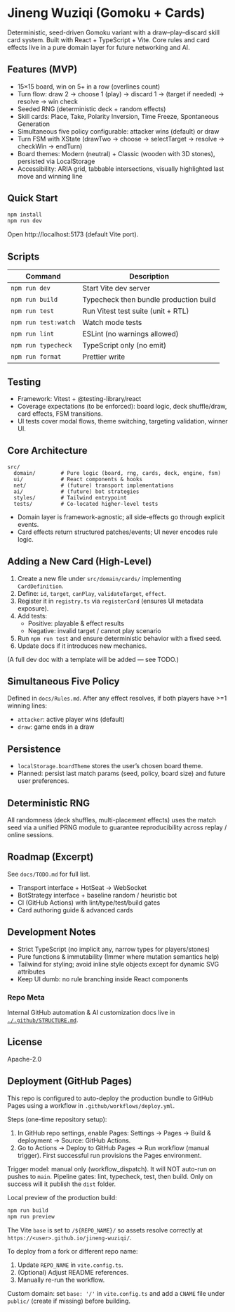 # Jineng Wuziqi (Gomoku + Cards)

Deterministic, seed-driven Gomoku variant with a draw–play–discard skill card system. Built with React + TypeScript + Vite. Core rules and card effects live in a pure domain layer for future networking and AI.

## Features (MVP)

- 15×15 board, win on 5+ in a row (overlines count)
- Turn flow: draw 2 → choose 1 (play) → discard 1 → (target if needed) → resolve → win check
- Seeded RNG (deterministic deck + random effects)
- Skill cards: Place, Take, Polarity Inversion, Time Freeze, Spontaneous Generation
- Simultaneous five policy configurable: attacker wins (default) or draw
- Turn FSM with XState (drawTwo → choose → selectTarget → resolve → checkWin → endTurn)
- Board themes: Modern (neutral) + Classic (wooden with 3D stones), persisted via LocalStorage
- Accessibility: ARIA grid, tabbable intersections, visually highlighted last move and winning line

## Quick Start

```bash
npm install
npm run dev
```

Open http://localhost:5173 (default Vite port).

## Scripts

| Command              | Description                            |
| -------------------- | -------------------------------------- |
| `npm run dev`        | Start Vite dev server                  |
| `npm run build`      | Typecheck then bundle production build |
| `npm run test`       | Run Vitest test suite (unit + RTL)     |
| `npm run test:watch` | Watch mode tests                       |
| `npm run lint`       | ESLint (no warnings allowed)           |
| `npm run typecheck`  | TypeScript only (no emit)              |
| `npm run format`     | Prettier write                         |

## Testing

- Framework: Vitest + @testing-library/react
- Coverage expectations (to be enforced): board logic, deck shuffle/draw, card effects, FSM transitions.
- UI tests cover modal flows, theme switching, targeting validation, winner UI.

## Core Architecture

```
src/
  domain/        # Pure logic (board, rng, cards, deck, engine, fsm)
  ui/            # React components & hooks
  net/           # (future) transport implementations
  ai/            # (future) bot strategies
  styles/        # Tailwind entrypoint
  tests/         # Co-located higher-level tests
```

- Domain layer is framework-agnostic; all side-effects go through explicit events.
- Card effects return structured patches/events; UI never encodes rule logic.

## Adding a New Card (High-Level)

1. Create a new file under `src/domain/cards/` implementing `CardDefinition`.
2. Define: `id`, `target`, `canPlay`, `validateTarget`, `effect`.
3. Register it in `registry.ts` via `registerCard` (ensures UI metadata exposure).
4. Add tests:
   - Positive: playable & effect results
   - Negative: invalid target / cannot play scenario
5. Run `npm run test` and ensure deterministic behavior with a fixed seed.
6. Update docs if it introduces new mechanics.

(A full dev doc with a template will be added — see TODO.)

## Simultaneous Five Policy

Defined in `docs/Rules.md`. After any effect resolves, if both players have >=1 winning lines:

- `attacker`: active player wins (default)
- `draw`: game ends in a draw

## Persistence

- `localStorage.boardTheme` stores the user’s chosen board theme.
- Planned: persist last match params (seed, policy, board size) and future user preferences.

## Deterministic RNG

All randomness (deck shuffles, multi-placement effects) uses the match seed via a unified PRNG module to guarantee reproducibility across replay / online sessions.

## Roadmap (Excerpt)

See `docs/TODO.md` for full list.

- Transport interface + HotSeat → WebSocket
- BotStrategy interface + baseline random / heuristic bot
- CI (GitHub Actions) with lint/type/test/build gates
- Card authoring guide & advanced cards

## Development Notes

- Strict TypeScript (no implicit any, narrow types for players/stones)
- Pure functions & immutability (Immer where mutation semantics help)
- Tailwind for styling; avoid inline style objects except for dynamic SVG attributes
- Keep UI dumb: no rule branching inside React components

### Repo Meta

Internal GitHub automation & AI customization docs live in [`./.github/STRUCTURE.md`](./.github/STRUCTURE.md).

## License

Apache-2.0

## Deployment (GitHub Pages)

This repo is configured to auto-deploy the production bundle to GitHub Pages using a workflow in `.github/workflows/deploy.yml`.

Steps (one-time repository setup):

1. In GitHub repo settings, enable Pages: Settings → Pages → Build & deployment → Source: GitHub Actions.
2. Go to Actions → Deploy to GitHub Pages → Run workflow (manual trigger). First successful run provisions the Pages environment.

Trigger model: manual only (workflow_dispatch). It will NOT auto-run on pushes to `main`.
Pipeline gates: lint, typecheck, test, then build. Only on success will it publish the `dist` folder.

Local preview of the production build:

```bash
npm run build
npm run preview
```

The Vite `base` is set to `/${REPO_NAME}/` so assets resolve correctly at `https://<user>.github.io/jineng-wuziqi/`.

To deploy from a fork or different repo name:

1. Update `REPO_NAME` in `vite.config.ts`.
2. (Optional) Adjust README references.
3. Manually re-run the workflow.

Custom domain: set `base: '/'` in `vite.config.ts` and add a `CNAME` file under `public/` (create if missing) before building.
